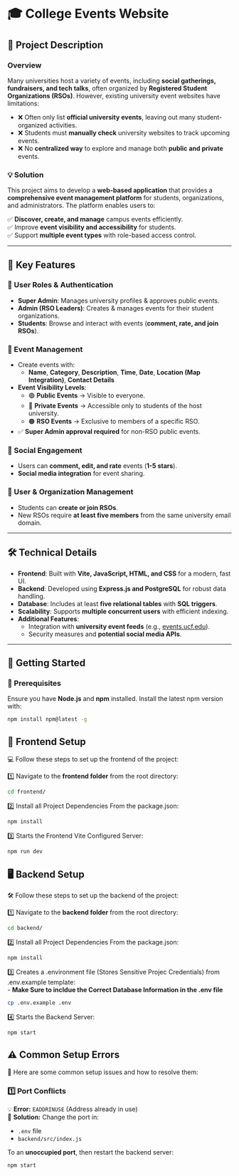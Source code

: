 # 🎓 College Events Website

## 📌 Project Description  

### **Overview**  
Many universities host a variety of events, including **social gatherings, fundraisers, and tech talks**, often organized by **Registered Student Organizations (RSOs)**. However, existing university event websites have limitations:  

- ❌ Often only list **official university events**, leaving out many student-organized activities.  
- ❌ Students must **manually check** university websites to track upcoming events.  
- ❌ No **centralized way** to explore and manage both **public and private** events.  

### **💡 Solution**  
This project aims to develop a **web-based application** that provides a **comprehensive event management platform** for students, organizations, and administrators. The platform enables users to:  

✅ **Discover, create, and manage** campus events efficiently.  
✅ Improve **event visibility and accessibility** for students.  
✅ Support **multiple event types** with role-based access control.  

---

## 🚀 Key Features  

### **👤 User Roles & Authentication**  
- **Super Admin**: Manages university profiles & approves public events.  
- **Admin (RSO Leaders)**: Creates & manages events for their student organizations.  
- **Students**: Browse and interact with events (**comment, rate, and join RSOs**).  

### **📅 Event Management**  
- Create events with:  
  - **Name**, **Category**, **Description**, **Time**, **Date**, **Location (Map Integration)**, **Contact Details**  
- **Event Visibility Levels**:  
  - 🟢 **Public Events** → Visible to everyone.  
  - 🔵 **Private Events** → Accessible only to students of the host university.  
  - 🟠 **RSO Events** → Exclusive to members of a specific RSO.  
- ✅ **Super Admin approval required** for non-RSO public events.  

### **💬 Social Engagement**  
- Users can **comment, edit, and rate** events (**1-5 stars**).  
- **Social media integration** for event sharing.  

### **🏫 User & Organization Management**  
- Students can **create or join RSOs**.  
- New RSOs require **at least five members** from the same university email domain.  

---

## 🛠️ Technical Details  

- **Frontend**: Built with **Vite, JavaScript, HTML, and CSS** for a modern, fast UI.  
- **Backend**: Developed using **Express.js and PostgreSQL** for robust data handling.  
- **Database**: Includes at least **five relational tables** with **SQL triggers**.  
- **Scalability**: Supports **multiple concurrent users** with efficient indexing.  
- **Additional Features**:  
  - Integration with **university event feeds** (e.g., [events.ucf.edu](https://events.ucf.edu)).  
  - Security measures and **potential social media APIs**.  

---

## 🏁 Getting Started  

### **🔧 Prerequisites**  
Ensure you have **Node.js** and **npm** installed. Install the latest npm version with:  

```sh
npm install npm@latest -g
```

## 🎨 Frontend Setup  

💻 Follow these steps to set up the frontend of the project:

1️⃣ Navigate to the **frontend folder** from the root directory:  
   ```sh
   cd frontend/
```
2️⃣ Install all Project Dependencies From the package.json:  
   ```sh
   npm install
```
3️⃣ Starts the Frontend Vite Configured Server:  
   ```sh
   npm run dev
```

## 🖥️ Backend Setup  

🛠️ Follow these steps to set up the backend of the project:

1️⃣ Navigate to the **backend folder** from the root directory:  
   ```sh
   cd backend/
```
2️⃣ Install all Project Dependencies From the package.json:  
   ```sh
   npm install
```
3️⃣ Creates a .environment file (Stores Sensitive Projec Credentials) from .env.example template:  
    - **Make Sure to incldue the Correct Database Information in the .env file**
   ```sh
   cp .env.example .env
```
4️⃣ Starts the Backend Server:  
   ```sh
   npm start
```
## ⚠️ Common Setup Errors  

🚨 Here are some common setup issues and how to resolve them:  

### **1️⃣ Port Conflicts**  
💡 **Error:** `EADDRINUSE` (Address already in use)  
🔹 **Solution:** Change the port in:  
- `.env` file  
- `backend/src/index.js`  

To an **unoccupied port**, then restart the backend server:  
```sh
npm start
```
